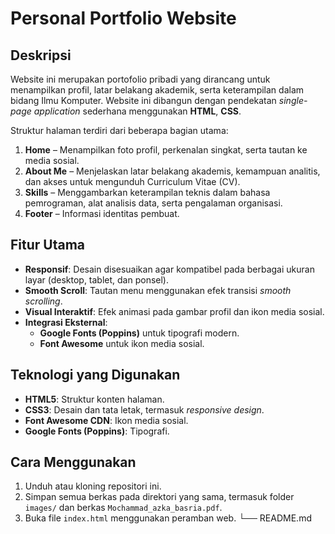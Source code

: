 # Personal Portfolio Website  

## Deskripsi  
Website ini merupakan portofolio pribadi yang dirancang untuk menampilkan profil, latar belakang akademik, serta keterampilan dalam bidang Ilmu Komputer. Website ini dibangun dengan pendekatan _single-page application_ sederhana menggunakan **HTML**, **CSS**.  

Struktur halaman terdiri dari beberapa bagian utama:
1. **Home** – Menampilkan foto profil, perkenalan singkat, serta tautan ke media sosial.
2. **About Me** – Menjelaskan latar belakang akademis, kemampuan analitis, dan akses untuk mengunduh Curriculum Vitae (CV).
3. **Skills** – Menggambarkan keterampilan teknis dalam bahasa pemrograman, alat analisis data, serta pengalaman organisasi.
4. **Footer** – Informasi identitas pembuat.
   
## Fitur Utama
- **Responsif**: Desain disesuaikan agar kompatibel pada berbagai ukuran layar (desktop, tablet, dan ponsel).
- **Smooth Scroll**: Tautan menu menggunakan efek transisi _smooth scrolling_.
- **Visual Interaktif**: Efek animasi pada gambar profil dan ikon media sosial.
- **Integrasi Eksternal**:
  - **Google Fonts (Poppins)** untuk tipografi modern.
  - **Font Awesome** untuk ikon media sosial.

## Teknologi yang Digunakan
- **HTML5**: Struktur konten halaman.
- **CSS3**: Desain dan tata letak, termasuk _responsive design_.
- **Font Awesome CDN**: Ikon media sosial.
- **Google Fonts (Poppins)**: Tipografi.

## Cara Menggunakan
1. Unduh atau kloning repositori ini.
2. Simpan semua berkas pada direktori yang sama, termasuk folder `images/` dan berkas `Mochammad_azka_basria.pdf`.
3. Buka file `index.html` menggunakan peramban web.
└── README.md
